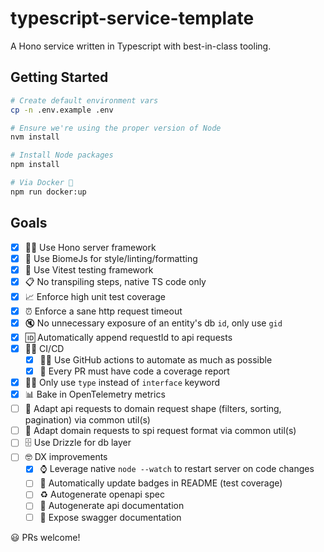 # typescript-service-template

A Hono service written in Typescript with best-in-class tooling.

## Getting Started

```sh
# Create default environment vars
cp -n .env.example .env

# Ensure we're using the proper version of Node
nvm install

# Install Node packages
npm install

# Via Docker 🐳
npm run docker:up
```

## Goals

- [x] 🐕‍🦺 Use Hono server framework
- [x] 💅 Use BiomeJs for style/linting/formatting
- [x] 🧪 Use Vitest testing framework
- [x] 📋 No transpiling steps, native TS code only
- [x] 📈 Enforce high unit test coverage
- [x] ⏰ Enforce a sane http request timeout
- [x] 🔇 No unnecessary exposure of an entity's db `id`, only use `gid`
- [x] 🆔 Automatically append requestId to api requests
- [x] 🧑‍🏭 CI/CD
  - [x] 👨‍⚕️ Use GitHub actions to automate as much as possible
  - [x] 📔 Every PR must have code a coverage report
- [x] 🧑‍⚖️ Only use `type` instead of `interface` keyword
- [x] 📊 Bake in OpenTelemetry metrics
- [ ] 👷 Adapt api requests to domain request shape (filters, sorting, pagination) via common util(s)
- [ ] 🏪 Adapt domain requests to spi request format via common util(s)
- [ ] 🗄️ Use Drizzle for db layer
- [ ] 🤓 DX improvements
  - [x] ⌚ Leverage native `node --watch` to restart server on code changes
  - [ ] 📛 Automatically update badges in README (test coverage)
  - [ ] ♻️ Autogenerate openapi spec
  - [ ] 📘 Autogenerate api documentation
  - [ ] 📗 Expose swagger documentation

😃 PRs welcome!
